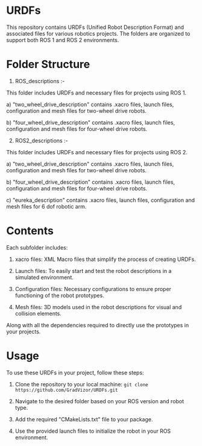 # URDFs
This repository contains URDFs (Unified Robot Description Format) and associated files for various robotics projects. The folders are organized to support both ROS 1 and ROS 2 environments.

# Folder Structure
1) ROS_descriptions :-
   
This folder includes URDFs and necessary files for projects using ROS 1.

a) "two_wheel_drive_description" contains .xacro files, launch files, configuration and mesh files for two-wheel drive robots.
    
b) "four_wheel_drive_description" contains .xacro files, launch files, configuration and mesh files for four-wheel drive robots.
   
2) ROS2_descriptions :-
   
This folder includes URDFs and necessary files for projects using ROS 2.

a) "two_wheel_drive_description" contains .xacro files, launch files, configuration and mesh files for two-wheel drive robots.
    
b) "four_wheel_drive_description" contains .xacro files, launch files, configuration and mesh files for four-wheel drive robots.

c) "eureka_description" contains .xacro files, launch files, configuration and mesh files for 6 dof robotic arm.

# Contents

Each subfolder includes:

1) xacro files: XML Macro files that simplify the process of creating URDFs.
    
2) Launch files: To easily start and test the robot descriptions in a simulated environment.
    
3) Configuration files: Necessary configurations to ensure proper functioning of the robot prototypes.
    
4) Mesh files: 3D models used in the robot descriptions for visual and collision elements.
    
Along with all the dependencies required to directly use the prototypes in your projects.

# Usage
To use these URDFs in your project, follow these steps:

  1) Clone the repository to your local machine:
       ```git clone https://github.com/GradVizor/URDFs.git```

  2) Navigate to the desired folder based on your ROS version and robot type.
  3) Add the required "CMakeLists.txt" file to your package.
  
  4) Use the provided launch files to initialize the robot in your ROS environment.


